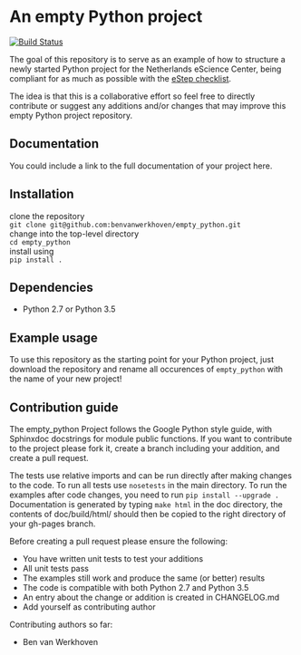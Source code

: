 An empty Python project
=======================
[![Build Status](https://api.travis-ci.org/benvanwerkhoven/empty_python.svg?branch=master)](https://travis-ci.org/benvanwerkhoven/empty_python)

The goal of this repository is to serve as an example of how to structure
a newly started Python project for the Netherlands eScience Center, being
compliant for as much as possible with the [eStep checklist](https://github.com/NLeSC/estep-checklist).

The idea is that this is a collaborative effort so feel free to directly
contribute or suggest any additions and/or changes that may improve this
empty Python project repository.

Documentation
-------------
You could include a link to the full documentation of your project here.

Installation
------------
clone the repository  
    `git clone git@github.com:benvanwerkhoven/empty_python.git`  
change into the top-level directory  
    `cd empty_python`  
install using  
    `pip install .`

Dependencies
------------
 * Python 2.7 or Python 3.5

Example usage
-------------
To use this repository as the starting point for your Python project, just
download the repository and rename all occurences of `empty_python` with the
name of your new project!

Contribution guide
------------------
The empty_python Project follows the Google Python style guide, with Sphinxdoc docstrings for module public functions. If you want to
contribute to the project please fork it, create a branch including your addition, and create a pull request.

The tests use relative imports and can be run directly after making
changes to the code. To run all tests use `nosetests` in the main directory.
To run the examples after code changes, you need to run `pip install --upgrade .`
Documentation is generated by typing `make html` in the doc directory,
the contents of doc/build/html/ should then be copied to the right directory of your gh-pages branch.

Before creating a pull request please ensure the following:
* You have written unit tests to test your additions
* All unit tests pass
* The examples still work and produce the same (or better) results
* The code is compatible with both Python 2.7 and Python 3.5
* An entry about the change or addition is created in CHANGELOG.md
* Add yourself as contributing author

Contributing authors so far:
* Ben van Werkhoven
